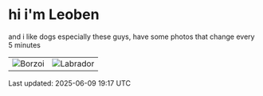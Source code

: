 # hi i'm Leoben

and i like dogs especially these guys, have some photos that change every 5 minutes 

|  |  |
|--------|----------|
| ![Borzoi](https://random-dog-vercel.vercel.app/api/random-borzoi?v=1749496665) | ![Labrador](https://random-dog-vercel.vercel.app/api/random-labrador?v=1749496665) |

Last updated: 2025-06-09 19:17 UTC

